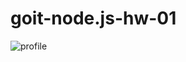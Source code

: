 # goit-node.js-hw-01
![profile](https://user-images.githubusercontent.com/78107312/145630827-f60814ba-6e0d-4424-9775-64429107f646.png)
